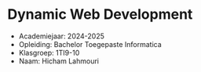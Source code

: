 # Dynamic Web Development

- Academiejaar: 2024-2025
- Opleiding: Bachelor Toegepaste Informatica
- Klasgroep: 1TI9-10
- Naam: Hicham Lahmouri

